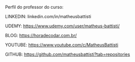 Perfil do professor do curso:

LINKEDIN:
linkedin.com/in/matheusbattisti

UDEMY:
https://www.udemy.com/user/matheus-battisti/

BLOG:
https://horadecodar.com.br/

YOUTUBE:
https://www.youtube.com/c/MatheusBattisti

GITHUB:
https://github.com/matheusbattisti?tab=repositories